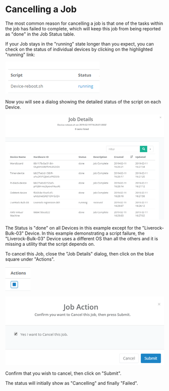 # Cancelling a Job

The most common reason for cancelling a job is that one of the tasks within the job has failed to complete, which will keep this job from being reported as "done" in the Job Status table.

If your Job stays in the "running" state longer than you expect, you can check on the status of individual devices by clicking on the highlighted "running" link:

![](../../.gitbook/assets/image%20%2810%29.png)

Now you will see a dialog showing the detailed status of the script on each Device.

![](../../.gitbook/assets/image%20%2829%29.png)

The Status is "done" on all Devices in this example except for the "Liverock-Bulk-03" Device.  In this example demonstrating a script failure, the "Liverock-Bulk-03" Device uses a different OS than all the others and it is missing a utility that the script depends on.

To cancel this Job, close the "Job Details" dialog, then click on the blue square under "Actions".

![](../../.gitbook/assets/image%20%288%29.png)

![](../../.gitbook/assets/image%20%2885%29.png)

Confirm that you wish to cancel, then click on "Submit".

The status will initially show as "Cancelling" and finally "Failed".

